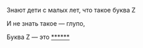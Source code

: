 Знают дети с малых лет, что такое буква Z

И не знать такое — глупо, 

Буква Z — это [******](https://www.youtube.com/watch?v=rmEW_cUX3Qc)
